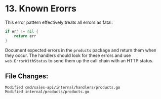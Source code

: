 # 13. Known Erorrs

This error pattern effectively treats all errors as fatal:

```go
if err != nil {
	return err
}
```

Document expected errors in the `products` package and return them when they
occur. The handlers should look for these errors and use `web.ErrorWithStatus`
to send them up the call chain with an HTTP status.


## File Changes:

```
Modified cmd/sales-api/internal/handlers/products.go
Modified internal/products/products.go
```
